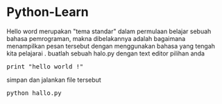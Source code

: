 # Python-Learn

Hello word merupakan "tema standar" dalam permulaan belajar sebuah bahasa pemrograman, makna dibelakannya adalah bagaimana menampilkan pesan tersebut dengan menggunakan bahasa yang tengah kita pelajarai . buatlah sebuah halo.py dengan text editor pilihan anda

<pre>print "hello world !"
</pre>

simpan dan jalankan file tersebut

<pre>python hallo.py</pre>
